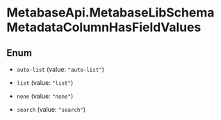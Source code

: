 # MetabaseApi.MetabaseLibSchemaMetadataColumnHasFieldValues

## Enum


* `auto-list` (value: `"auto-list"`)

* `list` (value: `"list"`)

* `none` (value: `"none"`)

* `search` (value: `"search"`)


